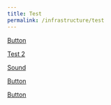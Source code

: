 ```yaml
---
title: Test
permalink: /infrastructure/test
---
```

[Button](/infrastructure/case-studies/resources#WM274)

<a href="/infrastructure/case-studies/resources#123453">Test 2</a>

<a href="/infrastructure/case-studies/resources##123453">Sound</a>

[Button](/infrastructure/case-studies/resources#SandAnchor)

[Button](/infrastructure/case-studies/resources#WMAnchor)

